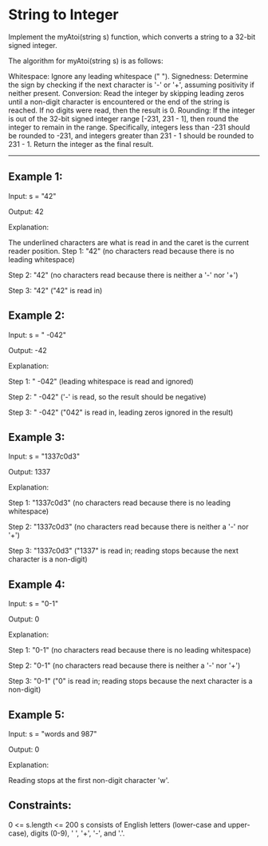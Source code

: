 # String to Integer

Implement the myAtoi(string s) function, which converts a string to a 32-bit signed integer.

The algorithm for myAtoi(string s) is as follows:

Whitespace: Ignore any leading whitespace (" ").
Signedness: Determine the sign by checking if the next character is '-' or '+', assuming positivity if neither present.
Conversion: Read the integer by skipping leading zeros until a non-digit character is encountered or the end of the string is reached. If no digits were read, then the result is 0.
Rounding: If the integer is out of the 32-bit signed integer range [-231, 231 - 1], then round the integer to remain in the range. Specifically, integers less than -231 should be rounded to -231, and integers greater than 231 - 1 should be rounded to 231 - 1.
Return the integer as the final result.

 ---

## Example 1:

Input: s = "42"

Output: 42

Explanation:

The underlined characters are what is read in and the caret is the current reader position.
Step 1: "42" (no characters read because there is no leading whitespace)
         
Step 2: "42" (no characters read because there is neither a '-' nor '+')
         
Step 3: "42" ("42" is read in)

           
## Example 2:

Input: s = " -042"

Output: -42

Explanation:

Step 1: "   -042" (leading whitespace is read and ignored)
            
Step 2: "   -042" ('-' is read, so the result should be negative)
             
Step 3: "   -042" ("042" is read in, leading zeros ignored in the result)
               
               
## Example 3:

Input: s = "1337c0d3"

Output: 1337

Explanation:

Step 1: "1337c0d3" (no characters read because there is no leading whitespace)
         
Step 2: "1337c0d3" (no characters read because there is neither a '-' nor '+')
         
Step 3: "1337c0d3" ("1337" is read in; reading stops because the next character is a non-digit)
 
             
## Example 4:

Input: s = "0-1"

Output: 0

Explanation:

Step 1: "0-1" (no characters read because there is no leading whitespace)
         
Step 2: "0-1" (no characters read because there is neither a '-' nor '+')
         
Step 3: "0-1" ("0" is read in; reading stops because the next character is a non-digit)
          
          
## Example 5:

Input: s = "words and 987"

Output: 0

Explanation:

Reading stops at the first non-digit character 'w'.

 

## Constraints:

0 <= s.length <= 200
s consists of English letters (lower-case and upper-case), digits (0-9), ' ', '+', '-', and '.'.
